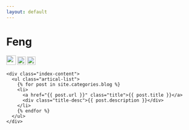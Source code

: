 ```yaml
---
layout: default
---
```


<body>
  <div class="index-wrapper">
    <div class="aside">
      <div class="info-card">
        <h1>Feng</h1>
        <a href="http://weibo.com/beiyuu/" target="_blank"><img src="http://www.weibo.com/favicon.ico" alt="" width="25"/></a>
        <a href="https://twitter.com/iShawnFung" target="_blank"><img src="https://www.twitter.com/favicon.ico" alt="" width="22"/></a>
        <a href="https://www.instagram.com/goodfung/" target="_blank"><img src="http://d36xtkk24g8jdx.cloudfront.net/bluebar/00c6602/images/ico/favicon.ico" alt="" width="22"/></a>
      </div>
      <div id="particles-js"></div>
    </div>

    <div class="index-content">
      <ul class="artical-list">
        {% for post in site.categories.blog %}
        <li>
          <a href="{{ post.url }}" class="title">{{ post.title }}</a>
          <div class="title-desc">{{ post.description }}</div>
        </li>
        {% endfor %}
      </ul>
    </div>
  </div>
</body>
